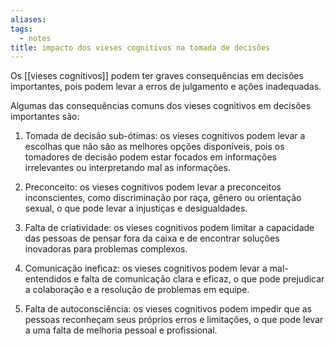```yaml
---
aliases: 
tags:
  - notes
title: impacto dos vieses cognitivos na tomada de decisões
---
```

Os [[vieses cognitivos]] podem ter graves consequências em decisões importantes, pois podem levar a erros de julgamento e ações inadequadas. 

Algumas das consequências comuns dos vieses cognitivos em decisões importantes são:

1. Tomada de decisão sub-ótimas: os vieses cognitivos podem levar a escolhas que não são as melhores opções disponíveis, pois os tomadores de decisão podem estar focados em informações irrelevantes ou interpretando mal as informações.

2. Preconceito: os vieses cognitivos podem levar a preconceitos inconscientes, como discriminação por raça, gênero ou orientação sexual, o que pode levar a injustiças e desigualdades.

3. Falta de criatividade: os vieses cognitivos podem limitar a capacidade das pessoas de pensar fora da caixa e de encontrar soluções inovadoras para problemas complexos.

4. Comunicação ineficaz: os vieses cognitivos podem levar a mal-entendidos e falta de comunicação clara e eficaz, o que pode prejudicar a colaboração e a resolução de problemas em equipe.

5. Falta de autoconsciência: os vieses cognitivos podem impedir que as pessoas reconheçam seus próprios erros e limitações, o que pode levar a uma falta de melhoria pessoal e profissional.
